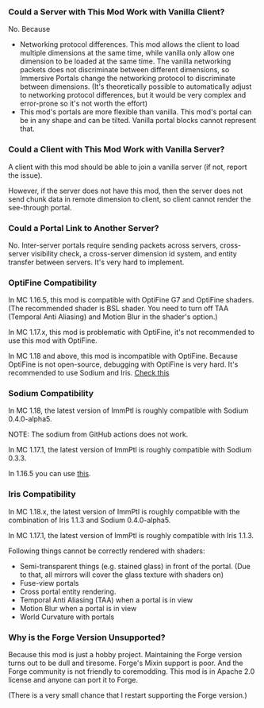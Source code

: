 ### Could a Server with This Mod Work with Vanilla Client?

No. Because

* Networking protocol differences. This mod allows the client to load multiple dimensions at the same time, while vanilla only allow one dimension to be loaded at the same time. The vanilla networking packets does not discriminate between different dimensions, so Immersive Portals change the networking protocol to discriminate between dimensions. (It's theoretically possible to automatically adjust to networking protocol differences, but it would be very complex and error-prone so it's not worth the effort)
* This mod's portals are more flexible than vanilla. This mod's portal can be in any shape and can be tilted. Vanilla portal blocks cannot represent that.

### Could a Client with This Mod Work with Vanilla Server?

A client with this mod should be able to join a vanilla server (if not, report the issue).

However, if the server does not have this mod, then the server does not send chunk data in remote dimension to client, so client cannot render the see-through portal.

### Could a Portal Link to Another Server?

No. Inter-server portals require sending packets across servers, cross-server visibility check, a cross-server dimension id system, and entity transfer between servers. It's very hard to implement.

### OptiFine Compatibility

In MC 1.16.5, this mod is compatible with OptiFine G7 and OptiFine shaders. (The recommended shader is BSL shader. You need to turn off TAA (Temporal Anti Aliasing) and Motion Blur in the shader's option.)

In MC 1.17.x, this mod is problematic with OptiFine, it's not recommended to use this mod with OptiFine.

In MC 1.18 and above, this mod is incompatible with OptiFine. Because OptiFine is not open-source, debugging with OptiFine is very hard. It's recommended to use Sodium and Iris. [Check this](https://lambdaurora.dev/optifine_alternatives/)

### Sodium Compatibility

In MC 1.18, the latest version of ImmPtl is roughly compatible with Sodium 0.4.0-alpha5. 

NOTE: The sodium from GitHub actions does not work. 

In MC 1.17.1, the latest version of ImmPtl is roughly compatible with Sodium 0.3.3.

In 1.16.5 you can use [this](https://github.com/qouteall/sodium-fabric/releases).

### Iris Compatibility

In MC 1.18.x, the latest version of ImmPtl is roughly compatible with the combination of Iris 1.1.3 and Sodium 0.4.0-alpha5.

In MC 1.17.1, the latest version of ImmPtl is roughly compatible with Iris 1.1.3.

Following things cannot be correctly rendered with shaders:

* Semi-transparent things (e.g. stained glass) in front of the portal.  (Due to that, all mirrors will cover the glass texture with shaders on)
* Fuse-view portals
* Cross portal entity rendering.
* Temporal Anti Aliasing (TAA) when a portal is in view
* Motion Blur when a portal is in view
* World Curvature with portals

### Why is the Forge Version Unsupported?

Because this mod is just a hobby project. Maintaining the Forge version turns out to be dull and tiresome. Forge's Mixin support is poor. And the Forge community is not friendly to coremodding. This mod is in Apache 2.0 license and anyone can port it to Forge.

(There is a very small chance that I restart supporting the Forge version.)



